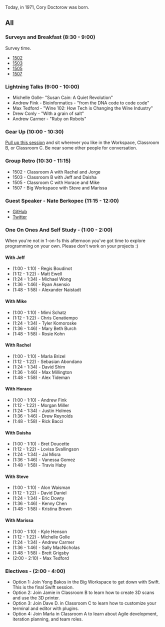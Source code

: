 Today, in 1971, Cory Doctorow was born.

## All

### Surveys and Breakfast (8:30 - 9:00)

Survey time.

* [1502](https://docs.google.com/a/casimircreative.com/forms/d/1q1N_1DsboFRW_PIeUwB1lLGfp64LC8pkLY0LjN5OlDI/viewform)
* [1503](https://docs.google.com/a/casimircreative.com/forms/d/1y841CY1BpaDxtcpQy0TGf1jZQqlNNM1ZtuNNJ8525D8/viewform)
* [1505](https://docs.google.com/a/casimircreative.com/forms/d/10RF2sBc6Q9CFeTP8vFMY0UOXeFlcLIiI3URJwOdhOCc/viewform)
* [1507](https://docs.google.com/a/casimircreative.com/forms/d/1F5DBqbkZoUE21wl-A_VuboVrMERtpGJp7ogqCdh5eSw/viewform)

### Lightning Talks (9:00 - 10:00)

* Michelle Golle- "Susan Cain: A Quiet Revolution"
* Andrew Fink - Bioinformatics - "from the DNA code to code code"
* Max Tedford - "Wine 102: How Tech is Changing the Wine Industry"
* Drew Conly - "With a grain of salt"
* Andrew Carmer - "Ruby on Robots"

### Gear Up (10:00 - 10:30)

[Pull up this session](https://github.com/turingschool/gear-up) and sit wherever
you like in the Workspace, Classroom B, or Classroom C. Be near some other people
for conversation.

### Group Retro (10:30 - 11:15)

* 1502 - Classroom A with Rachel and Jorge
* 1503 - Classroom B with Jeff and Daisha
* 1505 - Classroom C with Horace and Mike
* 1507 - Big Workspace with Steve and Marissa

### Guest Speaker - Nate Berkopec (11:15 - 12:00)

* [GitHub](https://github.com/nateberkopec)
* [Twitter](https://twitter.com/nateberkopec)

### One On Ones And Self Study - (1:00 - 2:00)

When you're not in 1-on-1s this afternoon you've got time to explore programming
on your own. Please don't work on your projects :)

#### With Jeff

* (1:00 - 1:10) - Regis Boudinot
* (1:12 - 1:22) - Matt Ewell
* (1:24 - 1:34) - Michael Wong
* (1:36 - 1:46) - Ryan Asensio
* (1:48 - 1:58) - Alexander Naistadt

#### With Mike

* (1:00 - 1:10) - Mimi Schatz
* (1:12 - 1:22) - Chris Cenatiempo
* (1:24 - 1:34) - Tyler Komoroske
* (1:36 - 1:46) - Mary Beth Burch
* (1:48 - 1:58) - Rosie Kohn

#### With Rachel

* (1:00 - 1:10) - Marla Brizel
* (1:12 - 1:22) - Sebasian Abondano
* (1:24 - 1:34) - David Shim
* (1:36 - 1:46) - Max Millington
* (1:48 - 1:58) - Alex Tideman

#### With Horace

* (1:00 - 1:10) - Andrew Fink
* (1:12 - 1:22) - Morgan Miller
* (1:24 - 1:34) - Justin Holmes
* (1:36 - 1:46) - Drew Reynolds
* (1:48 - 1:58) - Rick Bacci

#### With Daisha

* (1:00 - 1:10) - Bret Doucette
* (1:12 - 1:22) - Lovisa Svallingson
* (1:24 - 1:34) - Jai Misra
* (1:36 - 1:46) - Vanessa Gomez
* (1:48 - 1:58) - Travis Haby

#### With Steve

* (1:00 - 1:10) - Alon Waisman
* (1:12 - 1:22) - David Daniel
* (1:24 - 1:34) - Eric Dowty
* (1:36 - 1:46) - Kenny Chen
* (1:48 - 1:58) - Kristina Brown

#### With Marissa

* (1:00 - 1:10) - Kyle Henson
* (1:12 - 1:22) - Michelle Golle
* (1:24 - 1:34) - Andrew Carmer
* (1:36 - 1:46) - Sally MacNicholas
* (1:48 - 1:58) - Brett Grigsby
* (2:00 - 2:10) - Max Tedford

### Electives - (2:00 - 4:00)

* Option 1: Join Yong Bakos in the Big Workspace to get down with Swift. This is the final Swift session.
* Option 2: Join Jamie in Classroom B to learn how to create 3D scans and use the 3D printer.
* Option 3: Join Dave D. in Classroom C to learn how to customize your terminal and editor with plugins.
* Option 4: Join Marla in Classroom A to learn about Agile development, iteration planning, and team roles.
